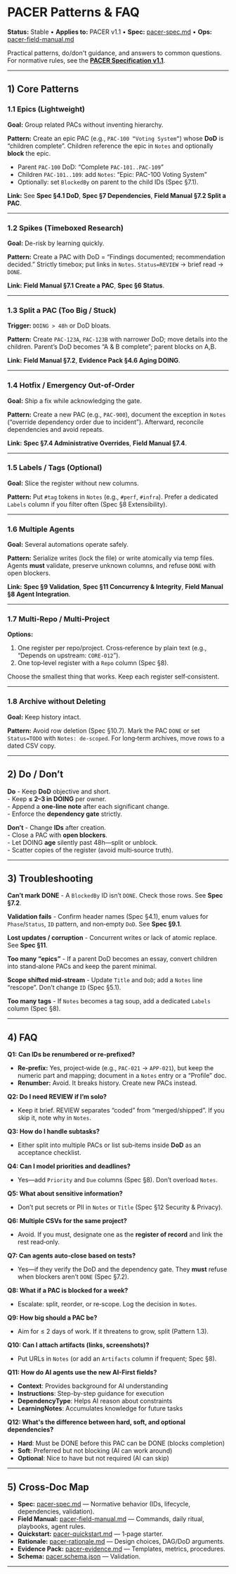 # PACER Patterns & FAQ

**Status:** Stable • **Applies to:** PACER v1.1 • **Spec:** [pacer-spec.md](pacer-spec.md) • **Ops:** [pacer-field-manual.md](pacer-field-manual.md)

Practical patterns, do/don't guidance, and answers to common questions. For normative rules, see the **[PACER Specification v1.1](pacer-spec.md)**.

---

## 1) Core Patterns

### 1.1 Epics (Lightweight)

**Goal:** Group related PACs without inventing hierarchy.

**Pattern:** Create an epic PAC (e.g., `PAC-100 “Voting System”`) whose **DoD** is “children complete”. Children reference the epic in `Notes` and optionally **block** the epic.

- Parent `PAC-100` DoD: “Complete `PAC-101..PAC-109`”  
- Children `PAC-101..109`: add `Notes`: “Epic: PAC-100 Voting System”  
- Optionally: set `BlockedBy` on parent to the child IDs (Spec §7.1).

**Link:** See **Spec §4.1 DoD**, **Spec §7 Dependencies**, **Field Manual §7.2 Split a PAC**.

---

### 1.2 Spikes (Timeboxed Research)

**Goal:** De-risk by learning quickly.

**Pattern:** Create a PAC with DoD = “Findings documented; recommendation decided.” Strictly timebox; put links in `Notes`. `Status=REVIEW` → brief read → `DONE`.

**Link:** **Field Manual §7.1 Create a PAC**, **Spec §6 Status**.

---

### 1.3 Split a PAC (Too Big / Stuck)

**Trigger:** `DOING > 48h` or DoD bloats.

**Pattern:** Create `PAC-123A`, `PAC-123B` with narrower DoD; move details into the children. Parent’s DoD becomes “A & B complete”; parent blocks on A,B.

**Link:** **Field Manual §7.2**, **Evidence Pack §4.6 Aging DOING**.

---

### 1.4 Hotfix / Emergency Out-of-Order

**Goal:** Ship a fix while acknowledging the gate.

**Pattern:** Create a new PAC (e.g., `PAC-900`), document the exception in `Notes` (“override dependency order due to incident”). Afterward, reconcile dependencies and avoid repeats.

**Link:** **Spec §7.4 Administrative Overrides**, **Field Manual §7.4**.

---

### 1.5 Labels / Tags (Optional)

**Goal:** Slice the register without new columns.

**Pattern:** Put `#tag` tokens in `Notes` (e.g., `#perf`, `#infra`). Prefer a dedicated `Labels` column if you filter often (Spec §8 Extensibility).

---

### 1.6 Multiple Agents

**Goal:** Several automations operate safely.

**Pattern:** Serialize writes (lock the file) or write atomically via temp files. Agents **must** validate, preserve unknown columns, and refuse `DONE` with open blockers.

**Link:** **Spec §9 Validation**, **Spec §11 Concurrency & Integrity**, **Field Manual §8 Agent Integration**.

---

### 1.7 Multi‑Repo / Multi‑Project

**Options:**

1) One register per repo/project. Cross‑reference by plain text (e.g., “Depends on upstream: `CORE-012`”).  
2) One top‑level register with a `Repo` column (Spec §8).

Choose the smallest thing that works. Keep each register self‑consistent.

---

### 1.8 Archive without Deleting

**Goal:** Keep history intact.

**Pattern:** Avoid row deletion (Spec §10.7). Mark the PAC `DONE` or set `Status=TODO` with `Notes: de‑scoped`. For long‑term archives, move rows to a dated CSV copy.

---

## 2) Do / Don’t

**Do**
    - Keep **DoD** objective and short.  
    - Keep **≤ 2–3 in DOING** per owner.  
    - Append a **one‑line note** after each significant change.  
    - Enforce the **dependency gate** strictly.

**Don’t**
    - Change **IDs** after creation.  
    - Close a PAC with **open blockers**.  
    - Let DOING **age** silently past 48h—split or unblock.  
    - Scatter copies of the register (avoid multi‑source truth).

---

## 3) Troubleshooting

**Can’t mark DONE**
    - A `BlockedBy` ID isn’t `DONE`. Check those rows. See **Spec §7.2**.

**Validation fails**
    - Confirm header names (Spec §4.1), enum values for `Phase`/`Status`, `ID` pattern, and non‑empty `DoD`. See **Spec §9.1**.

**Lost updates / corruption**
    - Concurrent writes or lack of atomic replace. See **Spec §11**.

**Too many “epics”**
    - If a parent DoD becomes an essay, convert children into stand‑alone PACs and keep the parent minimal.

**Scope shifted mid‑stream**
    - Update `Title` and `DoD`; add a `Notes` line “rescope”. Don’t change `ID` (Spec §5.1).

**Too many tags**
    - If `Notes` becomes a tag soup, add a dedicated `Labels` column (Spec §8).

---

## 4) FAQ

**Q1: Can IDs be renumbered or re‑prefixed?**  

- **Re‑prefix:** Yes, project‑wide (e.g., `PAC-021` → `APP-021`), but keep the numeric part and mapping; document in a `Notes` entry or a “Profile” doc.  
- **Renumber:** Avoid. It breaks history. Create new PACs instead.

**Q2: Do I need REVIEW if I’m solo?**  

- Keep it brief. REVIEW separates “coded” from “merged/shipped”. If you skip it, note why in `Notes`.

**Q3: How do I handle subtasks?**  

- Either split into multiple PACs or list sub‑items inside **DoD** as an acceptance checklist.

**Q4: Can I model priorities and deadlines?**  

- Yes—add `Priority` and `Due` columns (Spec §8). Don’t overload `Notes`.

**Q5: What about sensitive information?**  

- Don’t put secrets or PII in `Notes` or `Title` (Spec §12 Security & Privacy).

**Q6: Multiple CSVs for the same project?**  

- Avoid. If you must, designate one as the **register of record** and link the rest read‑only.

**Q7: Can agents auto‑close based on tests?**  

- Yes—if they verify the DoD and the dependency gate. They **must** refuse when blockers aren’t `DONE` (Spec §7.2).

**Q8: What if a PAC is blocked for a week?**  

- Escalate: split, reorder, or re‑scope. Log the decision in `Notes`.

**Q9: How big should a PAC be?**  

- Aim for ≤ 2 days of work. If it threatens to grow, split (Pattern 1.3).

**Q10: Can I attach artifacts (links, screenshots)?**  

- Put URLs in `Notes` (or add an `Artifacts` column if frequent; Spec §8).

**Q11: How do AI agents use the new AI-First fields?**  

- **Context**: Provides background for AI understanding
- **Instructions**: Step-by-step guidance for execution
- **DependencyType**: Helps AI reason about constraints
- **LearningNotes**: Accumulates knowledge for future tasks

**Q12: What's the difference between hard, soft, and optional dependencies?**  

- **Hard**: Must be DONE before this PAC can be DONE (blocks completion)
- **Soft**: Preferred but not blocking (AI can work around)
- **Optional**: Nice to have but not required (AI can skip)

---

## 5) Cross‑Doc Map

- **Spec:** [pacer-spec.md](pacer-spec.md) — Normative behavior (IDs, lifecycle, dependencies, validation).  
- **Field Manual:** [pacer-field-manual.md](pacer-field-manual.md) — Commands, daily ritual, playbooks, agent rules.  
- **Quickstart:** [pacer-quickstart.md](pacer-quickstart.md) — 1‑page starter.  
- **Rationale:** [pacer-rationale.md](pacer-rationale.md) — Design choices, DAG/DoD arguments.  
- **Evidence Pack:** [pacer-evidence.md](pacer-evidence.md) — Templates, metrics, procedures.  
- **Schema:** [pacer.schema.json](machine/pacer.schema.json) — Validation.

---
